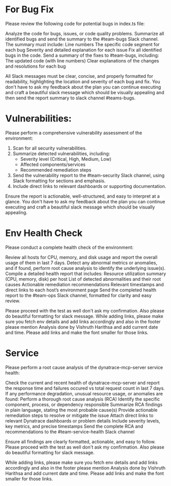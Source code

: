 # For Bug Fix

Please review the following code for potential bugs in index.ts file:

Analyze the code for bugs, issues, or code quality problems.
Summarize all identified bugs and send the summary to the #team-bugs Slack channel. The summary must include:
Line numbers
The specific code segment for each bug
Severity and detailed explanation for each issue
Fix all identified bugs in the code.
Send a summary of the fixes to #team-bugs, including:
The updated code (with line numbers)
Clear explanations of the changes and resolutions for each bug

All Slack messages must be clear, concise, and properly formatted for readability, highlighting the location and severity of each bug and fix. You don't have to ask my feedback about the plan you can continue executing and craft a beautiful slack message which should be visually appealing and then send the report summary to slack channel #teams-bugs.


# Vulnerabilities:

Please perform a comprehensive vulnerability assessment of the environment:

1. Scan for all security vulnerabilities.
2. Summarize detected vulnerabilities, including:
   - Severity level (Critical, High, Medium, Low)
   - Affected components/services
   - Recommended remediation steps
3. Send the vulnerability report to the #team-security Slack channel, using Slack formatting for sections and emphasis.
4. Include direct links to relevant dashboards or supporting documentation.

Ensure the report is actionable, well-structured, and easy to interpret at a glance. You don't have to ask my feedback about the plan you can continue executing and craft a beautiful slack message which should be visually appealing. 


# Env Health Check

Please conduct a complete health check of the environment:

Review all hosts for CPU, memory, and disk usage and report the overall usage of them in last 7 days.
Detect any abnormal metrics or anomalies, and if found, perform root cause analysis to identify the underlying issue(s).
Compile a detailed health report that includes:
Resource utilization summary (CPU, memory, disk) per host
List of detected abnormalities and their root causes
Actionable remediation recommendations
Relevant timestamps and direct links to each host’s environment page
Send the completed health report to the #team-ops Slack channel, formatted for clarity and easy review.

Please proceed with the test as well don't ask my confirmation. Also please do beautiful formatting for slack message. While adding links, please make sure you fetch env details and add links accordingly and also in the footer please mention Analysis done by Vishruth Harithsa and add current date and time. Please add links and make the font smaller for those links. 


# Service

Please perform a root cause analysis of the dynatrace-mcp-server service health:

Check the current and recent health of dynatrace-mcp-server and report the response time and failures occured vs total request count in last 7 days.
If any performance degradation, unusual resource usage, or anomalies are found:
Perform a thorough root cause analysis (RCA)
Identify the specific component, process, or dependency responsible
Summarize RCA findings in plain language, stating the most probable cause(s)
Provide actionable remediation steps to resolve or mitigate the issue
Attach direct links to relevant Dynatrace dashboards or problem details
Include severity levels, key metrics, and precise timestamps
Send the complete RCA and recommendations to the #team-service-health Slack channel

Ensure all findings are clearly formatted, actionable, and easy to follow. Please proceed with the test as well don't ask my confirmation. Also please do beautiful formatting for slack message.

While adding links, please make sure you fetch env details and add links accordingly and also in the footer please mention Analysis done by Vishruth Harithsa and add current date and time. Please add links and make the font smaller for those links. 



   